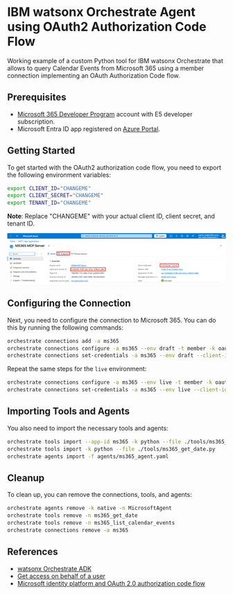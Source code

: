 # IBM watsonx Orchestrate Agent using OAuth2 Authorization Code Flow

Working example of a custom Python tool for IBM watsonx Orchestrate that allows to query Calendar Events from Microsoft 365 using a member connection implementing an OAuth Authorization Code flow.

## Prerequisites

- [Microsoft 365 Developer Program](https://learn.microsoft.com/en-us/office/developer-program/microsoft-365-developer-program) account with E5 developer subscription.
- Microsoft Entra ID app registered on [Azure Portal](https://portal.azure.com/#home).

## Getting Started

To get started with the OAuth2 authorization code flow, you need to export the following environment variables:

```sh
export CLIENT_ID="CHANGEME"
export CLIENT_SECRET="CHANGEME"
export TENANT_ID="CHANGEME"
```

**Note**: Replace "CHANGEME" with your actual client ID, client secret, and tenant ID.

![](./assets/entra-id-app.png)

## Configuring the Connection

Next, you need to configure the connection to Microsoft 365. You can do this by running the following commands:

```sh
orchestrate connections add -a ms365
orchestrate connections configure -a ms365 --env draft -t member -k oauth_auth_code_flow
orchestrate connections set-credentials -a ms365 --env draft --client-id ${CLIENT_ID} --client-secret ${CLIENT_SECRET} --token-url "https://login.microsoftonline.com/${TENANT_ID}/oauth2/v2.0/token" --auth-url "https://login.microsoftonline.com/${TENANT_ID}/oauth2/v2.0/authorize" --grant-type authorization_code --scope "https://graph.microsoft.com/user.read https://graph.microsoft.com/calendars.read"
```

Repeat the same steps for the `live` environment:

```sh
orchestrate connections configure -a ms365 --env live -t member -k oauth_auth_code_flow
orchestrate connections set-credentials -a ms365 --env live --client-id ${CLIENT_ID} --client-secret ${CLIENT_SECRET} --token-url "https://login.microsoftonline.com/${TENANT_ID}/oauth2/v2.0/token" --auth-url "https://login.microsoftonline.com/${TENANT_ID}/oauth2/v2.0/authorize" --grant-type authorization_code --scope "https://graph.microsoft.com/user.read https://graph.microsoft.com/calendars.read"
```

## Importing Tools and Agents

You also need to import the necessary tools and agents:

```sh
orchestrate tools import --app-id ms365 -k python --file ./tools/ms365_list_calendar_events.py
orchestrate tools import -k python --file ./tools/ms365_get_date.py
orchestrate agents import -f agents/ms365_agent.yaml
```

## Cleanup

To clean up, you can remove the connections, tools, and agents:

```sh
orchestrate agents remove -k native -n MicrosoftAgent
orchestrate tools remove -n ms365_get_date
orchestrate tools remove -n ms365_list_calendar_events
orchestrate connections remove -a ms365
```

## References

- [watsonx Orchestrate ADK](https://developer.watson-orchestrate.ibm.com/)
- [Get access on behalf of a user](https://learn.microsoft.com/en-us/graph/auth-v2-user?tabs=http)
- [Microsoft identity platform and OAuth 2.0 authorization code flow](https://learn.microsoft.com/en-us/entra/identity-platform/v2-oauth2-auth-code-flow)
